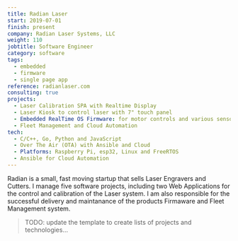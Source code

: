 ```yaml
---
title: Radian Laser
start: 2019-07-01
finish: present
company: Radian Laser Systems, LLC
weight: 110
jobtitle: Software Engineer
category: software
tags: 
  - embedded
  - firmware
  - single page app
reference: radianlaser.com
consulting: true
projects:
  - Laser Calibration SPA with Realtime Display
  - Laser Kiosk to control laser with 7" touch panel
  - Embedded RealTime OS Firmware: for motor controls and various sensors
  - Fleet Management and Cloud Automation
tech:
  - C/C++, Go, Python and JavaScript
  - Over The Air (OTA) with Ansible and Cloud
  - Platforms: Raspberry Pi, esp32, Linux and FreeRTOS
  - Ansible for Cloud Automation
---
```


Radian is a small, fast moving startup that sells Laser Engravers and
Cutters. I manage five software projects, including two Web
Applications for the control and calibration of the Laser system. I
am also responsible for the successful delivery and maintanance of the
products Firmaware and Fleet Management system.<!--more-->
	
> TODO: update the template to create lists of projects and technologies...
